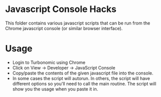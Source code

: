 # Javascript Console Hacks
This folder contains various javascript scripts that can be run from the Chrome javascript console (or similar browser interface).

# Usage
* Login to Turbonomic using Chrome
* Click on View -> Developer -> JavaScript Console
* Copy/paste the contents of the given javascript file into the console.
* In some cases the script will autorun. In others, the script will have different options so you'll need to call the main routine. The script will show you the usage when you paste it in.
